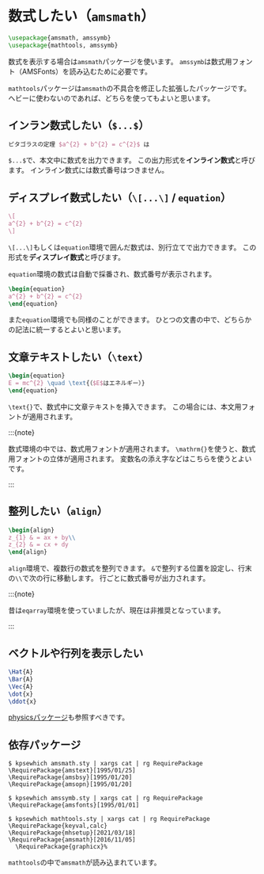 # 数式したい（`amsmath`）

```latex
\usepackage{amsmath, amssymb}
\usepackage{mathtools, amssymb}
```

数式を表示する場合は`amsmath`パッケージを使います。
`amssymb`は数式用フォント（AMSFonts）を読み込むために必要です。

`mathtools`パッケージは`amsmath`の不具合を修正した拡張したパッケージです。
ヘビーに使わないのであれば、どちらを使ってもよいと思います。

## インラン数式したい（`$...$`）

```latex
ピタゴラスの定理 $a^{2} + b^{2} = c^{2}$ は
```

`$...$`で、本文中に数式を出力できます。
この出力形式を**インライン数式**と呼びます。
インライン数式には数式番号はつきません。

## ディスプレイ数式したい（`\[...\]` / `equation`）

```latex
\[
a^{2} + b^{2} = c^{2}
\]
```

`\[...\]`もしくは`equation`環境で囲んだ数式は、別行立てで出力できます。
この形式を**ディスプレイ数式**と呼びます。

`equation`環境の数式は自動で採番され、数式番号が表示されます。

```latex
\begin{equation}
a^{2} + b^{2} = c^{2}
\end{equation}
```

また`equation`環境でも同様のことができます。
ひとつの文書の中で、どちらかの記法に統一するとよいと思います。

## 文章テキストしたい（`\text`）

```latex
\begin{equation}
E = mc^{2} \quad \text{（$E$はエネルギー）}
\end{equation}
```

`\text{}`で、数式中に文章テキストを挿入できます。
この場合には、本文用フォントが適用されます。

:::{note}

数式環境の中では、数式用フォントが適用されます。
`\mathrm{}`を使うと、数式用フォントの立体が適用されます。
変数名の添え字などはこちらを使うとよいです。

:::

## 整列したい（`align`）

```latex
\begin{align}
z_{1} & = ax + by\\
z_{2} & = cx + dy
\end{align}
```

`align`環境で、複数行の数式を整列できます。
`&`で整列する位置を設定し、行末の`\\`で次の行に移動します。
行ごとに数式番号が出力されます。

:::{note}

昔は`eqarray`環境を使っていましたが、現在は非推奨となっています。

:::

## ベクトルや行列を表示したい

```latex
\Hat{A}
\Bar{A}
\Vec{A}
\dot{x}
\ddot{x}
```

[physicsパッケージ](./latex-physics.md)も参照すべきです。

## 依存パッケージ

```console
$ kpsewhich amsmath.sty | xargs cat | rg RequirePackage
\RequirePackage{amstext}[1995/01/25]
\RequirePackage{amsbsy}[1995/01/20]
\RequirePackage{amsopn}[1995/01/20]
```

```console
$ kpsewhich amssymb.sty | xargs cat | rg RequirePackage
\RequirePackage{amsfonts}[1995/01/01]
```

```console
$ kpsewhich mathtools.sty | xargs cat | rg RequirePackage
\RequirePackage{keyval,calc}
\RequirePackage{mhsetup}[2021/03/18]
\RequirePackage{amsmath}[2016/11/05]
  \RequirePackage{graphicx}%
```

`mathtools`の中で`amsmath`が読み込まれています。
